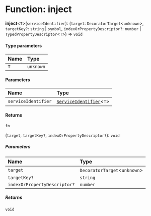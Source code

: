 # Function: inject

**inject**<`T`>(`serviceIdentifier`): (`target`: `DecoratorTarget`<`unknown`>, `targetKey?`: `string` | `symbol`, `indexOrPropertyDescriptor?`: `number` | `TypedPropertyDescriptor`<`T`>) => `void`

#### Type parameters

| Name | Type |
| :------ | :------ |
| `T` | `unknown` |

#### Parameters

| Name | Type |
| :------ | :------ |
| `serviceIdentifier` | [`ServiceIdentifier`](/en/auto-docs/editor/types/interfaces.ServiceIdentifier.md)<`T`> | `LazyServiceIdentifier`<`T`> |

#### Returns

`fn`

(`target`, `targetKey?`, `indexOrPropertyDescriptor?`): `void`

##### Parameters

| Name | Type |
| :------ | :------ |
| `target` | `DecoratorTarget`<`unknown`> |
| `targetKey?` | `string` | `symbol` |
| `indexOrPropertyDescriptor?` | `number` | `TypedPropertyDescriptor`<`T`> |

##### Returns

`void`
